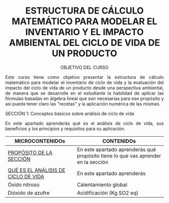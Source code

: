 

   <div align="center">
  
  <h1>ESTRUCTURA DE CÁLCULO MATEMÁTICO PARA MODELAR EL INVENTARIO Y EL IMPACTO AMBIENTAL DEL CICLO DE VIDA DE UN PRODUCTO </h1>
  
OBJETIVO DEL CURSO


 <div align="justify">
Este curso tiene como objetivo presentar la estructura de cálculo matemático para modelar el inventario de ciclo de vida y la evaluación del impacto del ciclo de vida de un producto desde una perspectiva ambiental, de manera que se desarrolle en el estudiante la habilidad de aplicar las fórmulas basadas en álgebra lineal que son necesarias para ese propósito y así pueda tener claro las "recetas" y la aplicación numérica de las mismas.</p>

SECCIÓN 1: Conceptos básicos sobre análisis de ciclo de vida</p>
En este apartado aprenderás qué es el análisis de ciclo de vida, sus beneficios y los principios y requisitos para su aplicación.

| MICROCONTENIDOs                      | CONTENIDOs    | 
|-----------------------------------|-----------------------------|
| [PROPÓSITO DE LA SECCIÓN](https://github.com/jrchaconcito/REPOTEST/tree/main/Secci%C3%B3n01#11-prop%C3%B3sito-de-la-secci%C3%B3n)                        |  En este apartado aprenderás qué propósito tiene lo que vas aprender en la sección                                    
| [QUÉ ES EL ANÁLISIS DE CICLO DE VIDA](https://github.com/jrchaconcito/REPOTEST/tree/main/Secci%C3%B3n01#12-qu%C3%A9-es-el-an%C3%A1lisis-de-ciclo-de-vida-acv)                            | En este apartado aprenderás        |                                    
| Óxido nitroso                     | Calentamiento global        |                          
| Dióxido de azufre                 | Acidificación (Kg SO2 eq)   | 
</center>









